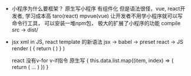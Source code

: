 - 小程序为什么要框架？
  原生写小程序 有组件化 但是语法很怪，vue, react开发者, 学习成本高
  taro(react) mpvue(vue) 让开发者不用学小程序就可以写
  命令行工具， 可以安装一堆npm包， 极大的扩展了小程序的功能
  compile src -> dist/

- jsx 
  xml in JS, react template 的新语法
  jsx -> babel -> preset react -> JS 
  render (
      {
          return (
          <!-- jsx -->
          )
      }
  )

  react 没有v-for v-if指令
  原生写
  <view>
  {
      this.data.list.map((item, index) => {
          return (
              ...
          )
      })
  }
  </view>